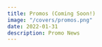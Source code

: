 ```yaml
---
title: Promos (Coming Soon!)
image: "/covers/promos.png"
date: 2022-01-31
description: Promo News
---
```

